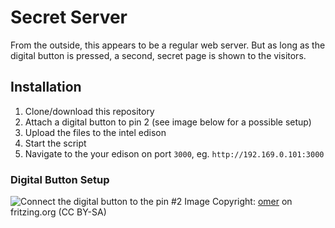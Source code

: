# Secret Server
From the outside, this appears to be a regular web server. But as long as the digital button is pressed, a second, secret page is shown to the visitors.

## Installation
1. Clone/download this repository
2. Attach a digital button to pin 2 (see image below for a possible setup)
3. Upload the files to the intel edison
4. Start the script
5. Navigate to the your edison on port `3000`, eg. `http://192.169.0.101:3000`

### Digital Button Setup
![Connect the digital button to the pin #2](http://fritzing.org/media/projects/d/i/g/digital-input-button/images/digital-input-button_Button_1.jpg)
Image Copyright: [omer](http://fritzing.org/profiles/omer/) on fritzing.org (CC BY-SA)
